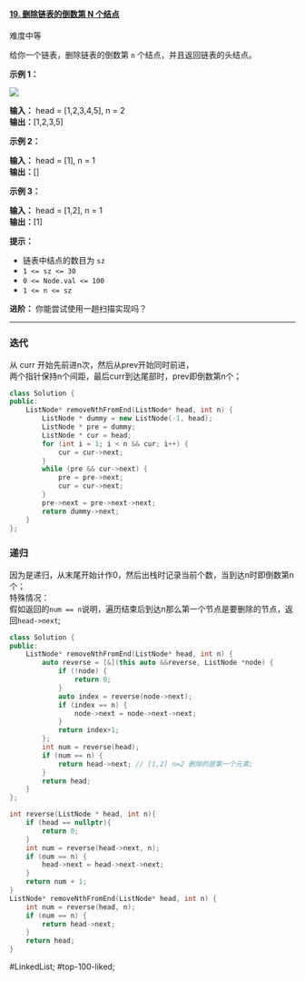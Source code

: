 #### [19. 删除链表的倒数第 N 个结点](https://leetcode.cn/problems/remove-nth-node-from-end-of-list/)

难度中等

给你一个链表，删除链表的倒数第 `n` 个结点，并且返回链表的头结点。

**示例 1：**

![](https://assets.leetcode.com/uploads/2020/10/03/remove_ex1.jpg)

**输入：** head = [1,2,3,4,5], n = 2  
**输出：**[1,2,3,5]

**示例 2：**

**输入：** head = [1], n = 1  
**输出：**[]

**示例 3：**

**输入：** head = [1,2], n = 1  
**输出：**[1]

**提示：**

-   链表中结点的数目为 `sz`
-   `1 <= sz <= 30`
-   `0 <= Node.val <= 100`
-   `1 <= n <= sz`

**进阶：** 你能尝试使用一趟扫描实现吗？
---- ----
### 迭代
从 curr 开始先前进n次，然后从prev开始同时前进，  
两个指针保持n个间距，最后curr到达尾部时，prev即倒数第n个；
```cpp
class Solution {
public:
    ListNode* removeNthFromEnd(ListNode* head, int n) {
        ListNode * dummy = new ListNode(-1, head);
        ListNode * pre = dummy;
        ListNode * cur = head;
        for (int i = 1; i < n && cur; i++) {
            cur = cur->next;
        }
        while (pre && cur->next) {
            pre = pre->next;
            cur = cur->next;
        }
        pre->next = pre->next->next;
        return dummy->next;
    }
};
```
### 递归 
因为是递归，从末尾开始计作0，然后出栈时记录当前个数，当到达n时即倒数第n个；  
特殊情况：  
假如返回的`num == n`说明，遍历结束后到达n那么第一个节点是要删除的节点，返回`head->next`;
```cpp
class Solution {
public:
    ListNode* removeNthFromEnd(ListNode* head, int n) {
        auto reverse = [&](this auto &&reverse, ListNode *node) {
            if (!node) {
                return 0;
            }
            auto index = reverse(node->next);
            if (index == n) {
                node->next = node->next->next;
            }
            return index+1;
        };
        int num = reverse(head);
        if (num == n) {
            return head->next; // [1,2] n=2 删除的是第一个元素;
        }
        return head;
    }
};
```

```cpp
int reverse(ListNode * head, int n){
    if (head == nullptr){
        return 0;
    }
    int num = reverse(head->next, n);
    if (num == n) {
        head->next = head->next->next;
    }
    return num + 1;
}
ListNode* removeNthFromEnd(ListNode* head, int n) {
    int num = reverse(head, n);
    if (num == n) {
        return head->next;
    }
    return head;
}
```
#LinkedList; #top-100-liked; 